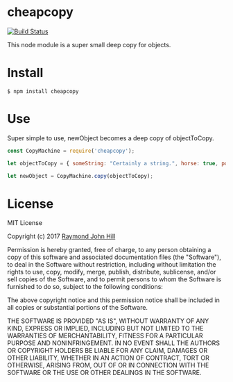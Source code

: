 # cheapcopy
[![Build Status](https://travis-ci.org/theinfamousrj/CheapCopy.svg?branch=master)](https://travis-ci.org/theinfamousrj/CheapCopy)

This node module is a super small deep copy for objects.

# Install

```
$ npm install cheapcopy
```

# Use

Super simple to use, newObject becomes a deep copy of objectToCopy.

```javascript
const CopyMachine = require('cheapcopy');

let objectToCopy = { someString: "Certainly a string.", horse: true, potion: 1 };

let newObject = CopyMachine.copy(objectToCopy);
```

# License
MIT License

Copyright (c) 2017 [Raymond John Hill](http://www.raymondjohnhill.com)

Permission is hereby granted, free of charge, to any person obtaining a copy
of this software and associated documentation files (the "Software"), to deal
in the Software without restriction, including without limitation the rights
to use, copy, modify, merge, publish, distribute, sublicense, and/or sell
copies of the Software, and to permit persons to whom the Software is
furnished to do so, subject to the following conditions:

The above copyright notice and this permission notice shall be included in all
copies or substantial portions of the Software.

THE SOFTWARE IS PROVIDED "AS IS", WITHOUT WARRANTY OF ANY KIND, EXPRESS OR
IMPLIED, INCLUDING BUT NOT LIMITED TO THE WARRANTIES OF MERCHANTABILITY,
FITNESS FOR A PARTICULAR PURPOSE AND NONINFRINGEMENT. IN NO EVENT SHALL THE
AUTHORS OR COPYRIGHT HOLDERS BE LIABLE FOR ANY CLAIM, DAMAGES OR OTHER
LIABILITY, WHETHER IN AN ACTION OF CONTRACT, TORT OR OTHERWISE, ARISING FROM,
OUT OF OR IN CONNECTION WITH THE SOFTWARE OR THE USE OR OTHER DEALINGS IN THE
SOFTWARE.